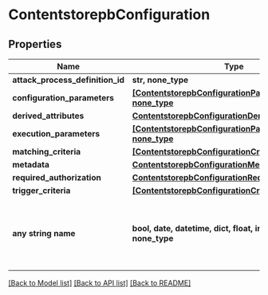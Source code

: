 # ContentstorepbConfiguration


## Properties
Name | Type | Description | Notes
------------ | ------------- | ------------- | -------------
**attack_process_definition_id** | **str, none_type** |  | [optional] 
**configuration_parameters** | [**[ContentstorepbConfigurationParameter], none_type**](ContentstorepbConfigurationParameter.md) |  | [optional] 
**derived_attributes** | [**ContentstorepbConfigurationDerivedAttributes**](ContentstorepbConfigurationDerivedAttributes.md) |  | [optional] 
**execution_parameters** | [**[ContentstorepbConfigurationParameter], none_type**](ContentstorepbConfigurationParameter.md) |  | [optional] 
**matching_criteria** | [**[ContentstorepbConfigurationCriteria], none_type**](ContentstorepbConfigurationCriteria.md) |  | [optional] 
**metadata** | [**ContentstorepbConfigurationMetadata**](ContentstorepbConfigurationMetadata.md) |  | [optional] 
**required_authorization** | [**ContentstorepbConfigurationRequiredAuthorization**](ContentstorepbConfigurationRequiredAuthorization.md) |  | [optional] 
**trigger_criteria** | [**[ContentstorepbConfigurationCriteria], none_type**](ContentstorepbConfigurationCriteria.md) |  | [optional] 
**any string name** | **bool, date, datetime, dict, float, int, list, str, none_type** | any string name can be used but the value must be the correct type | [optional]

[[Back to Model list]](../README.md#documentation-for-models) [[Back to API list]](../README.md#documentation-for-api-endpoints) [[Back to README]](../README.md)



